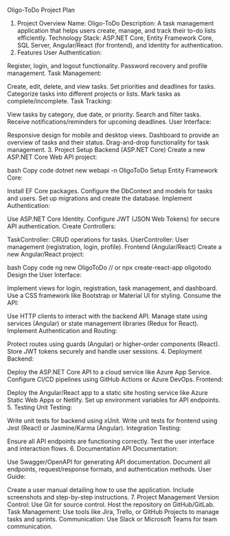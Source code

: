 Oligo-ToDo Project Plan
1. Project Overview
Name: Oligo-ToDo
Description: A task management application that helps users create, manage, and track their to-do lists efficiently.
Technology Stack: ASP.NET Core, Entity Framework Core, SQL Server, Angular/React (for frontend), and Identity for authentication.
2. Features
User Authentication:

Register, login, and logout functionality.
Password recovery and profile management.
Task Management:

Create, edit, delete, and view tasks.
Set priorities and deadlines for tasks.
Categorize tasks into different projects or lists.
Mark tasks as complete/incomplete.
Task Tracking:

View tasks by category, due date, or priority.
Search and filter tasks.
Receive notifications/reminders for upcoming deadlines.
User Interface:

Responsive design for mobile and desktop views.
Dashboard to provide an overview of tasks and their status.
Drag-and-drop functionality for task management.
3. Project Setup
Backend (ASP.NET Core)
Create a new ASP.NET Core Web API project:

bash
Copy code
dotnet new webapi -n OligoToDo
Setup Entity Framework Core:

Install EF Core packages.
Configure the DbContext and models for tasks and users.
Set up migrations and create the database.
Implement Authentication:

Use ASP.NET Core Identity.
Configure JWT (JSON Web Tokens) for secure API authentication.
Create Controllers:

TaskController: CRUD operations for tasks.
UserController: User management (registration, login, profile).
Frontend (Angular/React)
Create a new Angular/React project:

bash
Copy code
ng new OligoToDo
// or
npx create-react-app oligotodo
Design the User Interface:

Implement views for login, registration, task management, and dashboard.
Use a CSS framework like Bootstrap or Material UI for styling.
Consume the API:

Use HTTP clients to interact with the backend API.
Manage state using services (Angular) or state management libraries (Redux for React).
Implement Authentication and Routing:

Protect routes using guards (Angular) or higher-order components (React).
Store JWT tokens securely and handle user sessions.
4. Deployment
Backend:

Deploy the ASP.NET Core API to a cloud service like Azure App Service.
Configure CI/CD pipelines using GitHub Actions or Azure DevOps.
Frontend:

Deploy the Angular/React app to a static site hosting service like Azure Static Web Apps or Netlify.
Set up environment variables for API endpoints.
5. Testing
Unit Testing:

Write unit tests for backend using xUnit.
Write unit tests for frontend using Jest (React) or Jasmine/Karma (Angular).
Integration Testing:

Ensure all API endpoints are functioning correctly.
Test the user interface and interaction flows.
6. Documentation
API Documentation:

Use Swagger/OpenAPI for generating API documentation.
Document all endpoints, request/response formats, and authentication methods.
User Guide:

Create a user manual detailing how to use the application.
Include screenshots and step-by-step instructions.
7. Project Management
Version Control: Use Git for source control. Host the repository on GitHub/GitLab.
Task Management: Use tools like Jira, Trello, or GitHub Projects to manage tasks and sprints.
Communication: Use Slack or Microsoft Teams for team communication.